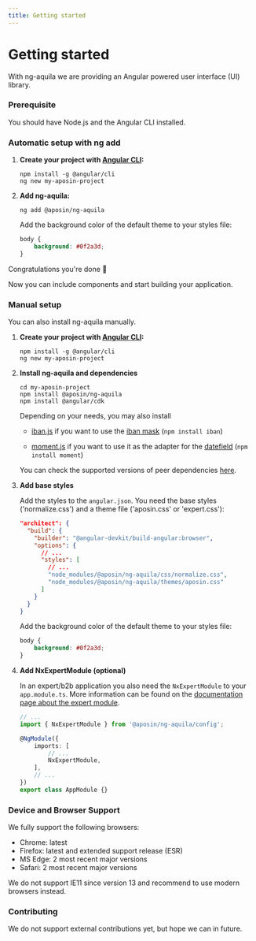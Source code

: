 ```yaml
---
title: Getting started
---
```


# Getting started

With ng-aquila we are providing an Angular powered user interface (UI) library.

### Prerequisite

You should have Node.js and the Angular CLI installed.

### Automatic setup with ng add

1. **Create your project with [Angular CLI](https://cli.angular.io/):**

    ```console
    npm install -g @angular/cli
    ng new my-aposin-project
    ```

2. **Add ng-aquila:**

    ```console
    ng add @aposin/ng-aquila
    ```

    Add the background color of the default theme to your styles file:

    ```scss
    body {
        background: #0f2a3d;
    }
    ```

Congratulations you're done 💪

Now you can include components and start building your application.

### Manual setup

You can also install ng-aquila manually.

1. **Create your project with [Angular CLI](https://cli.angular.io/):**

    ```
    npm install -g @angular/cli
    ng new my-aposin-project
    ```

2. **Install ng-aquila and dependencies**

    ```
    cd my-aposin-project
    npm install @aposin/ng-aquila
    npm install @angular/cdk
    ```

    Depending on your needs, you may also install

    - [iban.js](https://github.com/arhs/iban.js/) if you want to use the [iban mask](./documentation/mask/overview#iban-mask) (`npm install iban`)

    - [moment.js](https://github.com/moment/moment) if you want to use it as the adapter for the [datefield](./documentation/datefield/overview) (`npm install moment`)

    You can check the supported versions of peer dependencies [here](https://github.com/aposin/ng-aquila/blob/main/projects/ng-aquila/src/package.json).

3. **Add base styles**

    Add the styles to the `angular.json`. You need the base styles ('normalize.css') and a theme file ('aposin.css' or 'expert.css'):

    ```json
    "architect": {
      "build": {
        "builder": "@angular-devkit/build-angular:browser",
        "options": {
          // ...
          "styles": [
            // ...
            "node_modules/@aposin/ng-aquila/css/normalize.css",
            "node_modules/@aposin/ng-aquila/themes/aposin.css"
          ]
        }
      }
    }
    ```

    Add the background color of the default theme to your styles file:

    ```css
    body {
        background: #0f2a3d;
    }
    ```

4. **Add NxExpertModule (optional)**

    In an expert/b2b application you also need the `NxExpertModule` to your `app.module.ts`. More information can be found on the [documentation page about the expert module](./documentation/config/overview).

    ```ts
    // ...
    import { NxExpertModule } from '@aposin/ng-aquila/config';

    @NgModule({
        imports: [
            // ...
            NxExpertModule,
        ],
        // ...
    })
    export class AppModule {}
    ```

### Device and Browser Support

We fully support the following browsers:

-   Chrome: latest
-   Firefox: latest and extended support release (ESR)
-   MS Edge: 2 most recent major versions
-   Safari: 2 most recent major versions

We do not support IE11 since version 13 and recommend to use modern browsers instead.

### Contributing

We do not support external contributions yet, but hope we can in future.
